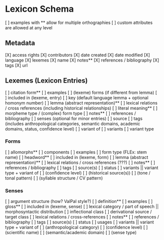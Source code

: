 # Lexicon Schema
[ ] examples with ** allow for multiple orthographies
[ ] custom attributes are allowed at any level

## Metadata
[X] access rights
[X] contributors
[X] date created
[X] date modified
[X] language
[X] lexemes
[X] name
[X] notes**
[X] references / bibliography
[X] tags
[X] url

## Lexemes (Lexicon Entries)
[ ] citation form**
[ ] examples
[ ] (lexeme) forms (if different from lemma)
[ ] included in (lexeme, entry)
[ ] key (default language lemma + optional homonym number)
[ ] lemma (abstract representation)**
[ ] lexical relations / cross references (including historical relationships)
[ ] literal meaning**
[ ] morpheme type / (complex) form type
[ ] notes**
[ ] references / bibliography
[ ] senses (optional for minor entries)
[ ] source
[ ] tags (includes anthropological categories, semantic domains, academic domains, status, confidence level)
[ ] variant of
[ ] variants
[ ] variant type

### Forms
[ ] allomorphs**
[ ] components
[ ] examples
[ ] form type (FLEx: stem name)
[ ] headword**
[ ] included in (lexeme, form)
[ ] lemma (abstract representation)**
[ ] lexical relations / cross references (???)
[ ] notes**
[ ] references / bibliography
[ ] tags
[ ] source(s)
[ ] status
[ ] variants || variant type + variant of
[ ] (confidence level)
[ ] (historical source(s))
[ ] (tone / tonal pattern)
[ ] (syllable structure / CV pattern)

### Senses
[ ] argument structure (how? ValPal style?)
[ ] definition**
[ ] examples
[ ] gloss**
[ ] included in (lexeme, sense)
[ ] lexical category / part of speech || morphosyntactic distribution
  [ ] inflectional class
  [ ] derivational source / target class
[ ] lexical relations / cross-references
[ ] notes**
[ ] references / bibliography
[ ] tags
[ ] source(s)
[ ] status
[ ] usages
[ ] variants || variant type + variant of
[ ] (anthropological category)
[ ] (confidence level)
[ ] (scientific name)
[ ] (semantic/academic domain)
[ ] (sense type)

